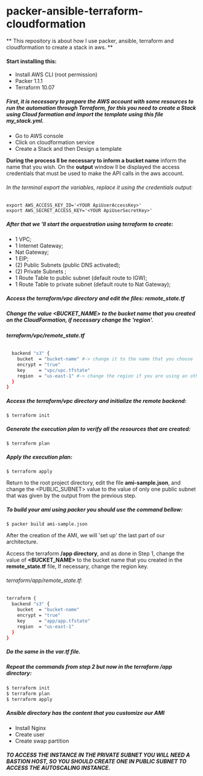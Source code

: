 # packer-ansible-terraform-cloudformation

** This repository is about how I use packer, ansible, terraform and cloudformation to create a stack in aws. **

#### Start installing this:

- Install AWS CLI (root permission)
- Packer  1.1.1
- Terraform 10.07


##### First, it is necessary to prepare the AWS account with some resources to run the automation through Terraform, for this you need to create a **Stack** using Cloud formation and import the template using this file **my_stack.yml.**

- Go to AWS console
- Click on cloudformation service
- Create a Stack and then Design a template

**During the process ll be necessary to inform a bucket name** inform the name that you wish.
On the **output** window ll be displayed the access credentials that must be used to make the API calls in the aws account.

###### In the terminal export the variables, replace it using the credentials output:

```
export AWS_ACCESS_KEY_ID='<YOUR ApiUserAccessKey>'
export AWS_SECRET_ACCESS_KEY='<YOUR ApiUserSecretKey>'
```
##### After that we 'll start the orquestration using **terraform** to create:

- 1 VPC;
- 1 Internet Gateway;
- Nat Gateway;
- 1 EIP;
- (2) Public Subnets (public DNS activated);
- (2) Private Subnets ;
- 1 Route Table to public subnet (default route to IGW);
- 1 Route Table to private subnet (default route to Nat Gateway);


##### Access the **terraform/vpc directory** and edit the files: **remote_state.tf**

#####  Change the value **<BUCKET_NAME>** to the bucket name that you created on the CloudFormation, if necessary change the 'region'.

###### **terraform/vpc/remote_state.tf** 
```sh
  backend "s3" {
    bucket  = "bucket-name" #-> change it to the name that you choose
    encrypt = "true"
    key     = "vpc/vpc.tfstate"
    region  = "us-east-1" #-> change the region if you are using an other region
  }
}
```
##### Access the terraform/vpc directory and initialize the remote backend:
```$ terraform init ```

##### Generate the execution plan to verify all the resources that are created:
```$ terraform plan```

##### Apply the execution plan:
```$ terraform apply ```

 Return to the root project  directory, edit the file **ami-sample.json**, and change the <PUBLIC_SUBNET> value to the value of only one public subnet that was given by the output from the previous step.

##### To build your ami using packer you should use the command bellow:

```$ packer build ami-sample.json ```

After the creation of the AMI, we will 'set up' the last part of our architecture.

 Access the terraform **/app directory**, and as done in Step 1, change the value of **<BUCKET_NAME>** to the bucket name that you created in the **remote_state.tf** file, If necessary, change the region key.

###### terraform/app/remote_state.tf:

```sh
terraform {
  backend "s3" {
    bucket  = "bucket-name"
    encrypt = "true"
    key     = "app/app.tfstate"
    region  = "us-east-1"
  }
}
```
##### Do the same in the var.tf file.

##### Repeat the commands from step 2 but now in the terraform /app directory:
```sh
$ terraform init
$ terraform plan
$ terraform apply
```


##### Ansible directory has the content that you customize our AMI 
- Install Nginx
- Create user
- Create swap partition

##### TO ACCESS THE INSTANCE IN THE PRIVATE SUBNET YOU WILL NEED A BASTION HOST, SO YOU SHOULD CREATE ONE IN PUBLIC SUBNET TO ACCESS THE AUTOSCALING INSTANCE. 

